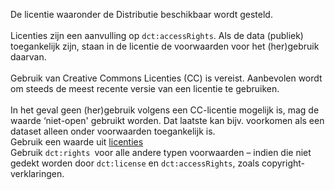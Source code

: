 De licentie waaronder de Distributie beschikbaar wordt gesteld.
<br/>
<br/>
Licenties zijn een aanvulling op <code>dct:accessRights</code>. Als de data (publiek) toegankelijk zijn, staan in de licentie de voorwaarden voor het (her)gebruik daarvan.
<br/>
<br/>
Gebruik van Creative Commons Licenties (CC) is vereist. Aanbevolen wordt om steeds de meest recente versie van een licentie te gebruiken.
<br/>
<br/>
In het geval geen (her)gebruik volgens een CC-licentie mogelijk is, mag de waarde ‘niet-open' gebruikt worden. Dat laatste kan bijv. voorkomen als een dataset alleen onder voorwaarden toegankelijk is.
<br/> 
Gebruik een waarde uit <a href='https://definities.geostandaarden.nl/dcat-ap-nl/id/waardelijst/licenties' target='_blank'>licenties</a>
<br/>
Gebruik <code>dct:rights </code>voor alle andere typen voorwaarden – indien die niet gedekt worden door <code>dct:license</code> en <code>dct:accessRights</code>, zoals copyright-verklaringen.
<br/>
<br/>

